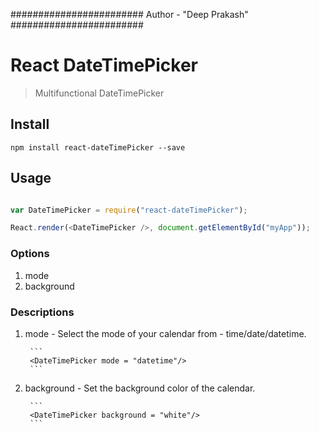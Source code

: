 ########################
Author - "Deep Prakash"
########################

# React DateTimePicker

> Multifunctional DateTimePicker

## Install

```
npm install react-dateTimePicker --save
```

## Usage

```js

var DateTimePicker = require("react-dateTimePicker");

React.render(<DateTimePicker />, document.getElementById("myApp"));

```

### Options

1. mode
2. background


### Descriptions

1. mode - Select the mode of your calendar from - time/date/datetime.

		```
		<DateTimePicker mode = "datetime"/>
		```

2. background - Set the background color of the calendar.

		```
		<DateTimePicker background = "white"/>
		```